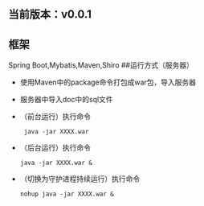 ## 当前版本：v0.0.1
## 框架
Spring Boot,Mybatis,Maven,Shiro
##运行方式（服务器）
- 使用Maven中的package命令打包成war包，导入服务器

- 服务器中导入doc中的sql文件

- （前台运行）执行命令 

  ```
   java -jar XXXX.war
  ```

- （后台运行）执行命令 

  ```
  java -jar XXXX.war &
  ```

- （切换为守护进程持续运行）执行命令

  ```
  nohup java -jar XXXX.war &
  ```

  